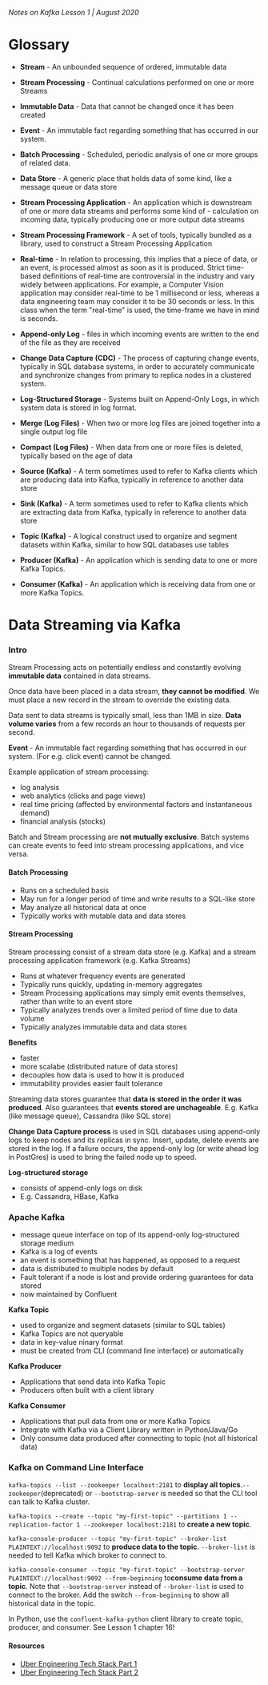 _Notes on Kafka Lesson 1 | August 2020_ 

# Glossary

- **Stream** - An unbounded sequence of ordered, immutable data
- **Stream Processing** - Continual calculations performed on one or more Streams
- **Immutable Data** - Data that cannot be changed once it has been created
- **Event** - An immutable fact regarding something that has occurred in our system.
- **Batch Processing** - Scheduled, periodic analysis of one or more groups of related data.
- **Data Store** - A generic place that holds data of some kind, like a message queue or data store
- **Stream Processing Application** - An application which is downstream of one or more data streams and performs some kind of - calculation on incoming data, typically producing one or more output data streams
- **Stream Processing Framework** - A set of tools, typically bundled as a library, used to construct a Stream Processing Application
- **Real-time** - In relation to processing, this implies that a piece of data, or an event, is processed almost as soon as it is produced. Strict time-based definitions of real-time are controversial in the industry and vary widely between applications. For example, a Computer Vision application may consider real-time to be 1 millisecond or less, whereas a data engineering team may 
consider it to be 30 seconds or less. In this class when the term "real-time" is used, the time-frame we have in mind is seconds.

- **Append-only Log** - files in which incoming events are written to the end of the file as they are received
- **Change Data Capture (CDC)** - The process of capturing change events, typically in SQL database systems, in order to accurately communicate and synchronize changes from primary to replica nodes in a clustered system.
- **Log-Structured Storage** - Systems built on Append-Only Logs, in which system data is stored in log format.
- **Merge (Log Files)** - When two or more log files are joined together into a single output log file
- **Compact (Log Files)** - When data from one or more files is deleted, typically based on the age of data

- **Source (Kafka)** - A term sometimes used to refer to Kafka clients which are producing data into Kafka, typically in reference to another data store
- **Sink (Kafka)** - A term sometimes used to refer to Kafka clients which are extracting data from Kafka, typically in reference to another data store
- **Topic (Kafka)** - A logical construct used to organize and segment datasets within Kafka, similar to how SQL databases use tables
- **Producer (Kafka)** - An application which is sending data to one or more Kafka Topics.
- **Consumer (Kafka)** - An application which is receiving data from one or more Kafka Topics.


# Data Streaming via Kafka

### Intro

Stream Processing acts on potentially endless and constantly evolving **immutable data** contained in data streams.

Once data have been placed in a data stream, **they cannot be modified**. We must place a new record in the stream to override the existing data.

Data sent to data streams is typically small, less than 1MB in size. **Data volume varies** from a few records an hour to thousands of requests per second.

**Event** - An immutable fact regarding something that has occurred in our system. (For e.g. click event) cannot be changed. 

Example application of stream processing:
- log analysis
- web analytics (clicks and page views)
- real time pricing (affected by environmental factors and instantaneous demand)
- financial analysis (stocks)

Batch and Stream processing are **not mutually exclusive**. Batch systems can create events to feed into stream processing applications, and vice versa.

#### Batch Processing 

- Runs on a scheduled basis
- May run for a longer period of time and write results to a SQL-like store
- May analyze all historical data at once
- Typically works with mutable data and data stores

#### Stream Processing

Stream processing consist of a stream data store (e.g. Kafka) and a stream processing application framework (e.g. Kafka Streams)

- Runs at whatever frequency events are generated
- Typically runs quickly, updating in-memory aggregates
- Stream Processing applications may simply emit events themselves, rather than write to an event store
- Typically analyzes trends over a limited period of time due to data volume
- Typically analyzes immutable data and data stores

**Benefits**
- faster
- more scalabe (distributed nature of data stores)
- decouples how data is used to how it is produced
- immutability provides easier fault tolerance

Streaming data stores guarantee that **data is stored in the order it was produced**. Also guarantees that **events stored are unchageable**. E.g. Kafka (like message queue), Cassandra (like SQL store)

**Change Data Capture process** is used in SQL databases using append-only logs to keep nodes and its replicas in sync. Insert, update, delete events are stored in the log. If a failure occurs, the append-only log (or write ahead log in PostGres) is used to bring the failed node up to speed.

**Log-structured storage** 
- consists of append-only logs on disk
- E.g. Cassandra, HBase, Kafka

### Apache Kafka
- message queue interface on top of its append-only log-structured storage medium
- Kafka is a log of events
- an event is something that has happened, as opposed to a request
- data is distributed to multiple nodes by default
- Fault tolerant if a node is lost and provide ordering guarantees for data stored
- now maintained by Confluent

**Kafka Topic**
- used to organize and segment datasets (similar to SQL tables)
- Kafka Topics are not queryable
- data in key-value ninary format
- must be created from CLI (command line interface) or automatically

**Kafka Producer**
- Applications that send data into Kafka Topic
- Producers often built with a client library

**Kafka Consumer**
- Applications that pull data from one or more Kafka Topics
- Integrate with Kafka via a Client Library written in Python/Java/Go
- Only consume data produced after connecting to topic (not all historical data)

### Kafka on Command Line Interface

`kafka-topics --list --zookeeper localhost:2181` to **display all topics**.`--zookeeper`(deprecated) or `--bootstrap-server` is needed so that the CLI tool can talk to Kafka cluster.

`kafka-topics --create --topic "my-first-topic" --partitions 1 --replication-factor 1 --zookeeper localhost:2181` to **create a new topic**. 

`kafka-console-producer --topic "my-first-topic" --broker-list PLAINTEXT://localhost:9092` to **produce data to the topic**.  `--broker-list` is needed to tell Kafka which broker to connect to.

`kafka-console-consumer --topic "my-first-topic" --bootstrap-server PLAINTEXT://localhost:9092 --from-beginning` to**consume data from a topic**. Note that `--bootstrap-server` instead of `--broker-list` is used to connect to the broker. Add the switch `--from-beginning` to show all historical data in the topic.

In Python, use the `confluent-kafka-python` client library to create topic, producer, and consumer. See Lesson 1 chapter 16!


#### Resources

- [Uber Engineering Tech Stack Part 1](https://eng.uber.com/tech-stack-part-one-foundation/)
- [Uber Engineering Tech Stack Part 2](https://eng.uber.com/uber-tech-stack-part-two/)
